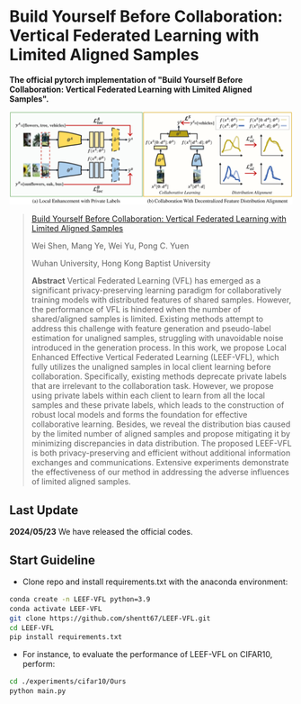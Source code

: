 # Build Yourself Before Collaboration: Vertical Federated Learning with Limited Aligned Samples

**The official pytorch implementation of "Build Yourself Before Collaboration: Vertical Federated Learning with Limited Aligned Samples".**

![](./framework.svg)

> [Build Yourself Before Collaboration: Vertical Federated Learning with Limited Aligned Samples]()
> 
> Wei Shen, Mang Ye, Wei Yu, Pong C. Yuen
> 
> Wuhan University, Hong Kong Baptist University
>
> **Abstract** Vertical Federated Learning (VFL) has emerged as a significant privacy-preserving learning paradigm for collaboratively training models with distributed features of shared samples. However, the performance of VFL is hindered when the number of shared/aligned samples is limited. Existing methods attempt to address this challenge with feature generation and pseudo-label estimation for unaligned samples, struggling with unavoidable noise introduced in the generation process. In this work, we propose Local Enhanced Effective Vertical Federated Learning (LEEF-VFL), which fully utilizes the unaligned samples in local client learning before collaboration. Specifically, existing methods deprecate private labels that are irrelevant to the collaboration task. However, we propose using private labels within each client to learn from all the local samples and these private labels, which leads to the construction of robust local models and forms the foundation for effective collaborative learning. Besides, we reveal the distribution bias caused by the limited number of aligned samples and propose mitigating it by minimizing discrepancies in data distribution. The proposed LEEF-VFL is both privacy-preserving and efficient without additional information exchanges and communications. Extensive experiments demonstrate the effectiveness of our method in addressing the adverse influences of limited aligned samples.

## Last Update

**2024/05/23** We have released the official codes.

## Start Guideline

- Clone repo and install requirements.txt with the anaconda environment:

```bash
conda create -n LEEF-VFL python=3.9
conda activate LEEF-VFL
git clone https://github.com/shentt67/LEEF-VFL.git
cd LEEF-VFL
pip install requirements.txt
```

- For instance, to evaluate the performance of LEEF-VFL on CIFAR10, perform:

```bash
cd ./experiments/cifar10/Ours
python main.py
```
